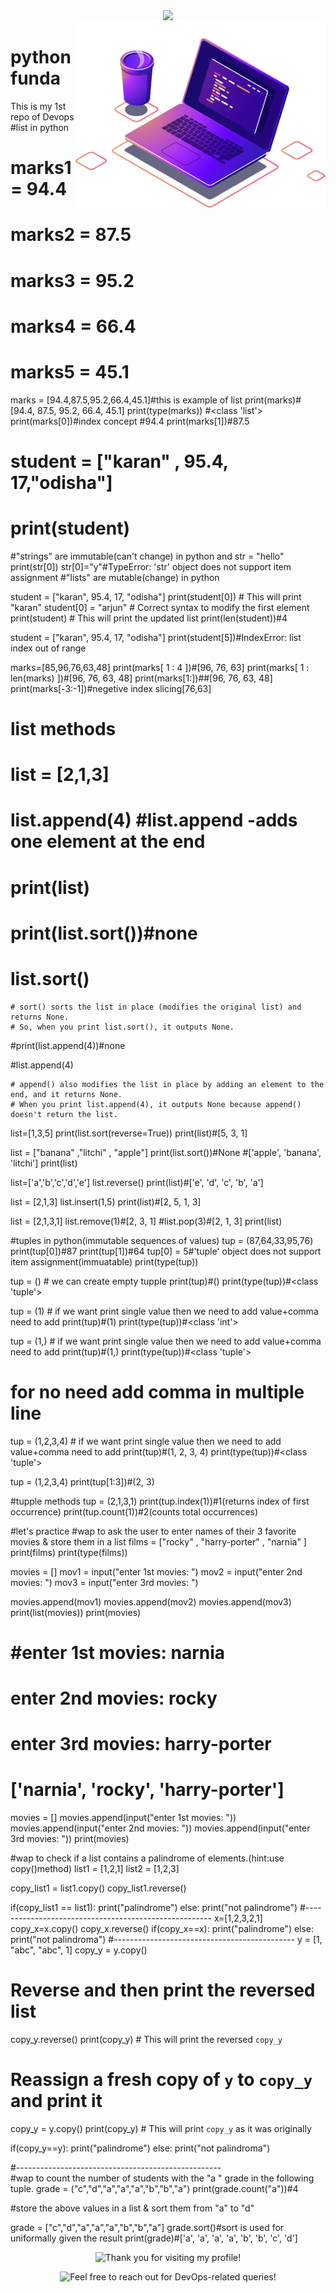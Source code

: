 <div align="center"> <img src="https://github.com/Tks-Devops/python-zero-to-hero/blob/main/1.jpg"> </div>
<img align="right" alt="Coding" width="400" src="illustration.png">

# python funda

This is my 1st repo of Devops
#list in python

# marks1 = 94.4

# marks2 = 87.5

# marks3 = 95.2

# marks4 = 66.4

# marks5 = 45.1

marks = [94.4,87.5,95.2,66.4,45.1]#this is example of list
print(marks)#[94.4, 87.5, 95.2, 66.4, 45.1]
print(type(marks)) #<class 'list'>
print(marks[0])#index concept #94.4
print(marks[1])#87.5

# student = ["karan" , 95.4, 17,"odisha"]

# print(student)

#"strings" are immutable(can't change) in python and
str = "hello"
print(str[0])
str[0]="y"#TypeError: 'str' object does not support item assignment
#"lists" are mutable(change) in python

student = ["karan", 95.4, 17, "odisha"]
print(student[0]) # This will print "karan"
student[0] = "arjun" # Correct syntax to modify the first element
print(student) # This will print the updated list
print(len(student))#4

student = ["karan", 95.4, 17, "odisha"]
print(student[5])#IndexError: list index out of range

marks=[85,96,76,63,48]
print(marks[ 1 : 4 ])#[96, 76, 63]
print(marks[ 1 : len(marks) ])#[96, 76, 63, 48]
print(marks[1:])##[96, 76, 63, 48]
print(marks[-3:-1])#negetive index slicing[76,63]

# list methods

# list = [2,1,3]

# list.append(4) #list.append -adds one element at the end

# print(list)

# print(list.sort())#none

# list.sort()

    # sort() sorts the list in place (modifies the original list) and returns None.
    # So, when you print list.sort(), it outputs None.

#print(list.append(4))#none

#list.append(4)

    # append() also modifies the list in place by adding an element to the end, and it returns None.
    # When you print list.append(4), it outputs None because append() doesn't return the list.

list=[1,3,5]
print(list.sort(reverse=True))
print(list)#[5, 3, 1]

list = ["banana" ,"litchi" , "apple"]
print(list.sort())#None #['apple', 'banana', 'litchi']
print(list)

list=['a','b','c','d','e']
list.reverse()
print(list)#['e', 'd', 'c', 'b', 'a']

list = [2,1,3]
list.insert(1,5)
print(list)#[2, 5, 1, 3]

list = [2,1,3,1]
list.remove(1)#[2, 3, 1]
#list.pop(3)#[2, 1, 3]
print(list)

#tuples in python(immutable sequences of values)
tup = (87,64,33,95,76)
print(tup[0])#87
print(tup[1])#64
tup[0] = 5#'tuple' object does not support item assignment(immuatable)
print(type(tup))

tup = () # we can create empty tupple
print(tup)#()
print(type(tup))#<class 'tuple'>

tup = (1) # if we want print single value then we need to add value+comma need to add
print(tup)#(1)
print(type(tup))#<class 'int'>

tup = (1,) # if we want print single value then we need to add value+comma need to add
print(tup)#(1,)
print(type(tup))#<class 'tuple'>

# for no need add comma in multiple line

tup = (1,2,3,4) # if we want print single value then we need to add value+comma need to add
print(tup)#(1, 2, 3, 4)
print(type(tup))#<class 'tuple'>

tup = (1,2,3,4)
print(tup[1:3])#(2, 3)

#tupple methods
tup = (2,1,3,1)
print(tup.index(1))#1(returns index of first occurrence)
print(tup.count(1))#2(counts total occurrences)

#let's practice
#wap to ask the user to enter names of their 3 favorite movies & store them in a list
films = ["rocky" , "harry-porter" , "narnia" ]
print(films)
print(type(films))

movies = []
mov1 = input("enter 1st movies: ")
mov2 = input("enter 2nd movies: ")
mov3 = input("enter 3rd movies: ")

movies.append(mov1)
movies.append(mov2)
movies.append(mov3)
print(list(movies))
print(movies)

# #enter 1st movies: narnia

# enter 2nd movies: rocky

# enter 3rd movies: harry-porter

# ['narnia', 'rocky', 'harry-porter']

movies = []
movies.append(input("enter 1st movies: "))
movies.append(input("enter 2nd movies: "))
movies.append(input("enter 3rd movies: "))
print(movies)

#wap to check if a list contains a palindrome of elements.(hint:use copy()method)
list1 = [1,2,1]
list2 = [1,2,3]

copy_list1 = list1.copy()
copy_list1.reverse()

if(copy_list1 == list1):
print("palindrome")
else:
print("not palindrome")
#------------------------------------------------------
x=[1,2,3,2,1]
copy_x=x.copy()
copy_x.reverse()
if(copy_x==x):
print("palindrome")
else:
print("not palindroma")
#---------------------------------------------
y = [1, "abc", "abc", 1]
copy_y = y.copy()

# Reverse and then print the reversed list

copy_y.reverse()
print(copy_y) # This will print the reversed `copy_y`

# Reassign a fresh copy of `y` to `copy_y` and print it

copy_y = y.copy()
print(copy_y) # This will print `copy_y` as it was originally

if(copy_y==y):
print("palindrome")
else:
print("not palindroma")

#---------------------------------------------------  
#wap to count the number of students with the "a " grade in the following tuple.
grade = ("c","d","a","a","a","b","b","a")
print(grade.count("a"))#4

#store the above values in a list & sort them from "a" to "d"

grade = ["c","d","a","a","a","b","b","a"]
grade.sort()#sort is used for uniformally given the result
print(grade)#['a', 'a', 'a', 'a', 'b', 'b', 'c', 'd']
<p align="center">
  <img src="https://svgtext.herokuapp.com/?text=Thank%20you%20for%20visiting%20my%20profile!&font_size=40&color=%23FF9800&outline_color=%23000000" alt="Thank you for visiting my profile!" />
</p>
<p align="center">
  <img src="https://svgtext.herokuapp.com/?text=Feel%20free%20to%20reach%20out%20for%20DevOps-related%20queries!&font_size=40&color=%234CAF50&outline_color=%23000000" alt="Feel free to reach out for DevOps-related queries!" />
</p>

